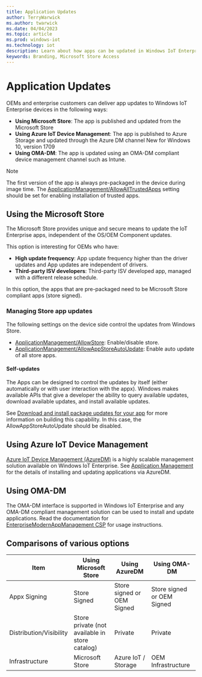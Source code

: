 ```yaml
---
title: Application Updates
author: TerryWarwick
ms.author: twarwick
ms.date: 04/04/2023
ms.topic: article
ms.prod: windows-iot
ms.technology: iot
description: Learn about how apps can be updated in Windows IoT Enterprise.
keywords: Branding, Microsoft Store Access
---
```


# Application Updates

OEMs and enterprise customers can deliver app updates to Windows IoT Enterprise devices in the following ways:

* **Using Microsoft Store**: The app is published and updated from the Microsoft Store
* **Using Azure IoT Device Management**: The app is published to Azure Storage and updated through the Azure DM channel New for Windows 10, version 1709
* **Using OMA-DM**: The app is updated using an OMA-DM compliant device management channel such as Intune.

> [!NOTE]
>
> The first version of the app is always pre-packaged in the device during image time. The [ApplicationManagement/AllowAllTrustedApps](/windows/client-management/mdm/policy-configuration-service-provider#applicationmanagement-allowalltrustedapps) setting should be set for enabling installation of trusted apps.

## Using the Microsoft Store

The Microsoft Store provides unique and secure means to update the IoT Enterprise apps, independent of the OS/OEM Component updates.

This option is interesting for OEMs who have:

* **High update frequency**: App update frequency higher than the driver updates and App updates are independent of drivers.
* **Third-party ISV developers**: Third-party ISV developed app, managed with a different release schedule.

In this option, the apps that are pre-packaged need to be Microsoft Store compliant apps (store signed).

### Managing Store app updates

The following settings on the device side control the updates from Windows Store.

* [ApplicationManagement/AllowStore](/windows/client-management/mdm/policy-configuration-service-provider#applicationmanagement-allowstore): Enable/disable store.
* [ApplicationManagement/AllowAppStoreAutoUpdate](/windows/client-management/mdm/policy-configuration-service-provider#applicationmanagement-allowappstoreautoupdate): Enable auto update of all store apps.

#### Self-updates

The Apps can be designed to control the updates by itself (either automatically or with user interaction with the appx). Windows makes available APIs that give a developer the ability to query available updates, download available updates, and install available updates.

See [Download and install package updates for your app](/windows/uwp/packaging/self-install-package-updates) for more information on building this capability. In this case, the AllowAppStoreAutoUpdate should be disabled.

## Using Azure IoT Device Management

[Azure IoT Device Management (AzureDM)](https://github.com/ms-iot/iot-core-azure-dm-client/) is a highly scalable management solution available on Windows IoT Enterprise. See [Application Management](https://github.com/ms-iot/iot-core-azure-dm-client/blob/master/docs/application-management.md) for the details of installing and updating applications via AzureDM.

## Using OMA-DM

The OMA-DM interface is supported in Windows IoT Enterprise and any OMA-DM compliant management solution can be used to install and update applications. Read the documentation for [EnterpriseModernAppManagement CSP](/windows/client-management/mdm/enterprisemodernappmanagement-csp) for usage instructions.

## Comparisons of various options

| Item | Using Microsoft Store | Using AzureDM | Using OMA-DM |
|------|-----------------------|---------------|--------------|
| Appx Signing | Store Signed | Store signed or OEM Signed | Store signed or OEM Signed |
| Distribution/Visibility | Store private (not available in store catalog) | Private | Private |
| Infrastructure | Microsoft Store | Azure IoT / Storage | OEM Infrastructure
